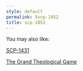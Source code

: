 ```yaml
---
style: default
permalink: Xscp-1052
title: scp-1052
---
```

You may also like:

[SCP-1431](http://scp-wiki.net/scp-1431)

[The Grand Theological Game](http://scp-wiki.net/the-grand-theological-game)
